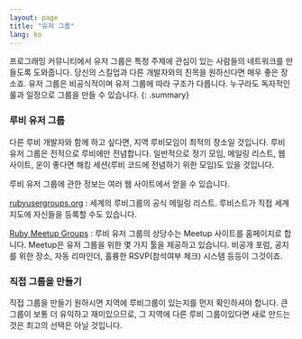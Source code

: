 ```yaml
---
layout: page
title: "유저 그룹"
lang: ko
---
```


프로그래밍 커뮤니티에서 유저 그룹은 특정 주제에 관심이 있는 사람들의 네트워크를
만들도록 도와줍니다. 당신의 스킬업과 다른 개발자와의 친목을 원하신다면 매우
좋은 장소죠. 유저 그룹은 비공식적이며 유저 그룹에 따라 구조가 다릅니다. 누구라도
독자적인 룰과 일정으로 그룹을 만들 수 있습니다.
{: .summary}

### 루비 유저 그룹

다른 루비 개발자와 함께 하고 싶다면, 지역 루비모임이 최적의 장소일 것입니다.
루비 유저 그룹은 전적으로 루비에만 전념합니다. 일반적으로 정기 모임, 메일링
리스트, 웹 사이트, 운이 좋다면 해킹 세션(루비 코드에 전념하기 위한 모임)도
있을 것입니다.

루비 유저 그룹에 관한 정보는 여러 웹 사이트에서 얻을 수 있습니다.

[rubyusergroups.org][1]
: 세계의 루비그룹의 공식 메일링 리스트. 루비스트가 직접 세계지도에 자신들을
  등록할 수도 있습니다.

[Ruby Meetup Groups][2]
: 루비 유저 그룹의 상당수는 Meetup 사이트를 홈페이지로 합니다. Meetup은
유저 그룹을 위한 몇 가지 툴을 제공하고 있습니다. 비공개 포럼, 공지를 위한 장소,
자동 리마인더, 훌륭한 RSVP(참석여부 체크) 시스템 등등이 그것이죠.

### 직접 그룹을 만들기

직접 그룹을 만들기 원하시면 지역에 루비그룹이 있는지를 먼저 확인하셔야 합니다.
큰 그룹이 보통 더 유익하고 재미있으므로, 그 지역에 다른 루비 그룹이있다면 새로
만드는 것은 최고의 선택은 아닐 것입니다.



[1]: http://www.rubyusergroups.org/
[2]: http://ruby.meetup.com
